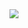 <img src="https://i2.wp.com/portal.vidadesilicio.com.br/wp-content/uploads/2017/05/sensor-de-luz_bb1.png?resize=1024%2C452&ssl=1">
